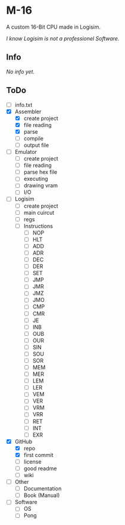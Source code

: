 # M-16

A custom 16-Bit CPU made in Logisim.

*I know Logisim is not a professionel Software.*

Info
--------------------------------------------------
*No info yet.*

ToDo
---------------------------------------------------
- [ ] info.txt
- [X] Assembler
	- [X] create project
	- [X] file reading
	- [X] parse
	- [ ] compile
	- [ ] output file
- [ ] Emulator
	- [ ] create project
	- [ ] file reading
	- [ ] parse hex file
	- [ ] executing
	- [ ] drawing vram
	- [ ] I/O
- [ ] Logisim
	- [ ] create project
	- [ ] main cuircut
	- [ ] regs
	- [ ] Instructions
		- [ ] NOP
		- [ ] HLT
		- [ ] ADD
		- [ ] ADR
		- [ ] DEC
		- [ ] DER
		- [ ] SET
		- [ ] JMP
		- [ ] JMR
		- [ ] JMZ
		- [ ] JMO
		- [ ] CMP
		- [ ] CMR
		- [ ] JE
		- [ ] INB
		- [ ] OUB
		- [ ] OUR
		- [ ] SIN
		- [ ] SOU
		- [ ] SOR
		- [ ] MEM
		- [ ] MER
		- [ ] LEM
		- [ ] LER
		- [ ] VEM
		- [ ] VER
		- [ ] VRM
		- [ ] VRR
		- [ ] RET
		- [ ] INT
		- [ ] EXR
- [X] GitHub
	- [X] repo
	- [X] first commit
	- [ ] license
	- [ ] good readme
	- [ ] wiki
- [ ] Other
	- [ ] Documentation
	- [ ] Book (Manual)
- [ ] Software
	- [ ] OS
	- [ ] Pong
